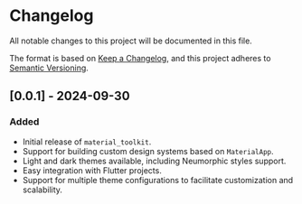 # Changelog

All notable changes to this project will be documented in this file.

The format is based on [Keep a Changelog](https://keepachangelog.com/en/1.0.0/), and this project adheres to [Semantic Versioning](https://semver.org/).

## [0.0.1] - 2024-09-30
### Added
- Initial release of `material_toolkit`.
- Support for building custom design systems based on `MaterialApp`.
- Light and dark themes available, including Neumorphic styles support.
- Easy integration with Flutter projects.
- Support for multiple theme configurations to facilitate customization and scalability.
